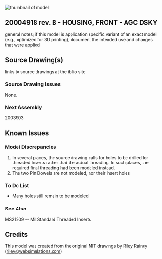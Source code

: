 
![thumbnail of model](model-id-thumbnail.png)

## 20004918 rev. B - HOUSING, FRONT - AGC DSKY

general notes; if this model is application specific variant of an exact model (e.g., optimized for 3D printing), document the intended use and changes that were applied

## Source Drawing(s)

links to source drawings at the ibilio site

### Source Drawing Issues

None.

### Next Assembly
2003903

## Known Issues
### Model Discrepancies

1. In several places, the source drawing calls for holes to be drilled for threaded inserts rather that the actual threading.  In such places, the required final threading had been modeled instead.
2. The two Pin Dowels are not modeled, nor their insert holes

### To Do List

* Many holes still remain to be modeled

### See Also

MS21209 -- Mil Standard Threaded Inserts

## Credits
This model was created from the original MIT drawings by Riley Rainey (<riley@websimulations.com>)
